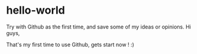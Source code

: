 # hello-world
Try with Github as the first time, and save some of my ideas or opinions.
Hi guys,

That's my first time to use Github, gets start now ! :)
